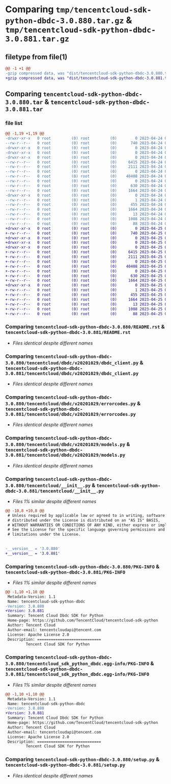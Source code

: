 # Comparing `tmp/tencentcloud-sdk-python-dbdc-3.0.880.tar.gz` & `tmp/tencentcloud-sdk-python-dbdc-3.0.881.tar.gz`

## filetype from file(1)

```diff
@@ -1 +1 @@
-gzip compressed data, was "dist/tencentcloud-sdk-python-dbdc-3.0.880.tar", last modified: Mon Apr 24 03:02:30 2023, max compression
+gzip compressed data, was "dist/tencentcloud-sdk-python-dbdc-3.0.881.tar", last modified: Tue Apr 25 00:35:24 2023, max compression
```

## Comparing `tencentcloud-sdk-python-dbdc-3.0.880.tar` & `tencentcloud-sdk-python-dbdc-3.0.881.tar`

### file list

```diff
@@ -1,19 +1,19 @@
-drwxr-xr-x   0 root         (0) root         (0)        0 2023-04-24 03:02:30.000000 tencentcloud-sdk-python-dbdc-3.0.880/
--rw-r--r--   0 root         (0) root         (0)      740 2023-04-24 03:02:30.000000 tencentcloud-sdk-python-dbdc-3.0.880/README.rst
-drwxr-xr-x   0 root         (0) root         (0)        0 2023-04-24 03:02:30.000000 tencentcloud-sdk-python-dbdc-3.0.880/tencentcloud/
-drwxr-xr-x   0 root         (0) root         (0)        0 2023-04-24 03:02:30.000000 tencentcloud-sdk-python-dbdc-3.0.880/tencentcloud/dbdc/
-drwxr-xr-x   0 root         (0) root         (0)        0 2023-04-24 03:02:30.000000 tencentcloud-sdk-python-dbdc-3.0.880/tencentcloud/dbdc/v20201029/
--rw-r--r--   0 root         (0) root         (0)     6415 2023-04-24 03:02:30.000000 tencentcloud-sdk-python-dbdc-3.0.880/tencentcloud/dbdc/v20201029/dbdc_client.py
--rw-r--r--   0 root         (0) root         (0)     2111 2023-04-24 03:02:30.000000 tencentcloud-sdk-python-dbdc-3.0.880/tencentcloud/dbdc/v20201029/errorcodes.py
--rw-r--r--   0 root         (0) root         (0)        0 2023-04-24 03:02:30.000000 tencentcloud-sdk-python-dbdc-3.0.880/tencentcloud/dbdc/v20201029/__init__.py
--rw-r--r--   0 root         (0) root         (0)    40408 2023-04-24 03:02:30.000000 tencentcloud-sdk-python-dbdc-3.0.880/tencentcloud/dbdc/v20201029/models.py
--rw-r--r--   0 root         (0) root         (0)        0 2023-04-24 03:02:30.000000 tencentcloud-sdk-python-dbdc-3.0.880/tencentcloud/dbdc/__init__.py
--rw-r--r--   0 root         (0) root         (0)      630 2023-04-24 03:02:30.000000 tencentcloud-sdk-python-dbdc-3.0.880/tencentcloud/__init__.py
--rw-r--r--   0 root         (0) root         (0)     1664 2023-04-24 03:02:30.000000 tencentcloud-sdk-python-dbdc-3.0.880/PKG-INFO
-drwxr-xr-x   0 root         (0) root         (0)        0 2023-04-24 03:02:30.000000 tencentcloud-sdk-python-dbdc-3.0.880/tencentcloud_sdk_python_dbdc.egg-info/
--rw-r--r--   0 root         (0) root         (0)        1 2023-04-24 03:02:30.000000 tencentcloud-sdk-python-dbdc-3.0.880/tencentcloud_sdk_python_dbdc.egg-info/dependency_links.txt
--rw-r--r--   0 root         (0) root         (0)      455 2023-04-24 03:02:30.000000 tencentcloud-sdk-python-dbdc-3.0.880/tencentcloud_sdk_python_dbdc.egg-info/SOURCES.txt
--rw-r--r--   0 root         (0) root         (0)     1664 2023-04-24 03:02:30.000000 tencentcloud-sdk-python-dbdc-3.0.880/tencentcloud_sdk_python_dbdc.egg-info/PKG-INFO
--rw-r--r--   0 root         (0) root         (0)       13 2023-04-24 03:02:30.000000 tencentcloud-sdk-python-dbdc-3.0.880/tencentcloud_sdk_python_dbdc.egg-info/top_level.txt
--rw-r--r--   0 root         (0) root         (0)     1008 2023-04-24 03:02:30.000000 tencentcloud-sdk-python-dbdc-3.0.880/setup.py
--rw-r--r--   0 root         (0) root         (0)       88 2023-04-24 03:02:30.000000 tencentcloud-sdk-python-dbdc-3.0.880/setup.cfg
+drwxr-xr-x   0 root         (0) root         (0)        0 2023-04-25 00:35:24.000000 tencentcloud-sdk-python-dbdc-3.0.881/
+-rw-r--r--   0 root         (0) root         (0)      740 2023-04-25 00:35:24.000000 tencentcloud-sdk-python-dbdc-3.0.881/README.rst
+drwxr-xr-x   0 root         (0) root         (0)        0 2023-04-25 00:35:24.000000 tencentcloud-sdk-python-dbdc-3.0.881/tencentcloud/
+drwxr-xr-x   0 root         (0) root         (0)        0 2023-04-25 00:35:24.000000 tencentcloud-sdk-python-dbdc-3.0.881/tencentcloud/dbdc/
+drwxr-xr-x   0 root         (0) root         (0)        0 2023-04-25 00:35:24.000000 tencentcloud-sdk-python-dbdc-3.0.881/tencentcloud/dbdc/v20201029/
+-rw-r--r--   0 root         (0) root         (0)     6415 2023-04-25 00:35:24.000000 tencentcloud-sdk-python-dbdc-3.0.881/tencentcloud/dbdc/v20201029/dbdc_client.py
+-rw-r--r--   0 root         (0) root         (0)     2111 2023-04-25 00:35:24.000000 tencentcloud-sdk-python-dbdc-3.0.881/tencentcloud/dbdc/v20201029/errorcodes.py
+-rw-r--r--   0 root         (0) root         (0)        0 2023-04-25 00:35:24.000000 tencentcloud-sdk-python-dbdc-3.0.881/tencentcloud/dbdc/v20201029/__init__.py
+-rw-r--r--   0 root         (0) root         (0)    40408 2023-04-25 00:35:24.000000 tencentcloud-sdk-python-dbdc-3.0.881/tencentcloud/dbdc/v20201029/models.py
+-rw-r--r--   0 root         (0) root         (0)        0 2023-04-25 00:35:24.000000 tencentcloud-sdk-python-dbdc-3.0.881/tencentcloud/dbdc/__init__.py
+-rw-r--r--   0 root         (0) root         (0)      630 2023-04-25 00:35:24.000000 tencentcloud-sdk-python-dbdc-3.0.881/tencentcloud/__init__.py
+-rw-r--r--   0 root         (0) root         (0)     1664 2023-04-25 00:35:24.000000 tencentcloud-sdk-python-dbdc-3.0.881/PKG-INFO
+drwxr-xr-x   0 root         (0) root         (0)        0 2023-04-25 00:35:24.000000 tencentcloud-sdk-python-dbdc-3.0.881/tencentcloud_sdk_python_dbdc.egg-info/
+-rw-r--r--   0 root         (0) root         (0)        1 2023-04-25 00:35:24.000000 tencentcloud-sdk-python-dbdc-3.0.881/tencentcloud_sdk_python_dbdc.egg-info/dependency_links.txt
+-rw-r--r--   0 root         (0) root         (0)      455 2023-04-25 00:35:24.000000 tencentcloud-sdk-python-dbdc-3.0.881/tencentcloud_sdk_python_dbdc.egg-info/SOURCES.txt
+-rw-r--r--   0 root         (0) root         (0)     1664 2023-04-25 00:35:24.000000 tencentcloud-sdk-python-dbdc-3.0.881/tencentcloud_sdk_python_dbdc.egg-info/PKG-INFO
+-rw-r--r--   0 root         (0) root         (0)       13 2023-04-25 00:35:24.000000 tencentcloud-sdk-python-dbdc-3.0.881/tencentcloud_sdk_python_dbdc.egg-info/top_level.txt
+-rw-r--r--   0 root         (0) root         (0)     1008 2023-04-25 00:35:24.000000 tencentcloud-sdk-python-dbdc-3.0.881/setup.py
+-rw-r--r--   0 root         (0) root         (0)       88 2023-04-25 00:35:24.000000 tencentcloud-sdk-python-dbdc-3.0.881/setup.cfg
```

### Comparing `tencentcloud-sdk-python-dbdc-3.0.880/README.rst` & `tencentcloud-sdk-python-dbdc-3.0.881/README.rst`

 * *Files identical despite different names*

### Comparing `tencentcloud-sdk-python-dbdc-3.0.880/tencentcloud/dbdc/v20201029/dbdc_client.py` & `tencentcloud-sdk-python-dbdc-3.0.881/tencentcloud/dbdc/v20201029/dbdc_client.py`

 * *Files identical despite different names*

### Comparing `tencentcloud-sdk-python-dbdc-3.0.880/tencentcloud/dbdc/v20201029/errorcodes.py` & `tencentcloud-sdk-python-dbdc-3.0.881/tencentcloud/dbdc/v20201029/errorcodes.py`

 * *Files identical despite different names*

### Comparing `tencentcloud-sdk-python-dbdc-3.0.880/tencentcloud/dbdc/v20201029/models.py` & `tencentcloud-sdk-python-dbdc-3.0.881/tencentcloud/dbdc/v20201029/models.py`

 * *Files identical despite different names*

### Comparing `tencentcloud-sdk-python-dbdc-3.0.880/tencentcloud/__init__.py` & `tencentcloud-sdk-python-dbdc-3.0.881/tencentcloud/__init__.py`

 * *Files 1% similar despite different names*

```diff
@@ -10,8 +10,8 @@
 # Unless required by applicable law or agreed to in writing, software
 # distributed under the License is distributed on an "AS IS" BASIS,
 # WITHOUT WARRANTIES OR CONDITIONS OF ANY KIND, either express or implied.
 # See the License for the specific language governing permissions and
 # limitations under the License.
 
 
-__version__ = '3.0.880'
+__version__ = '3.0.881'
```

### Comparing `tencentcloud-sdk-python-dbdc-3.0.880/PKG-INFO` & `tencentcloud-sdk-python-dbdc-3.0.881/PKG-INFO`

 * *Files 1% similar despite different names*

```diff
@@ -1,10 +1,10 @@
 Metadata-Version: 1.1
 Name: tencentcloud-sdk-python-dbdc
-Version: 3.0.880
+Version: 3.0.881
 Summary: Tencent Cloud Dbdc SDK for Python
 Home-page: https://github.com/TencentCloud/tencentcloud-sdk-python
 Author: Tencent Cloud
 Author-email: tencentcloudapi@tencent.com
 License: Apache License 2.0
 Description: ============================
         Tencent Cloud SDK for Python
```

### Comparing `tencentcloud-sdk-python-dbdc-3.0.880/tencentcloud_sdk_python_dbdc.egg-info/PKG-INFO` & `tencentcloud-sdk-python-dbdc-3.0.881/tencentcloud_sdk_python_dbdc.egg-info/PKG-INFO`

 * *Files 1% similar despite different names*

```diff
@@ -1,10 +1,10 @@
 Metadata-Version: 1.1
 Name: tencentcloud-sdk-python-dbdc
-Version: 3.0.880
+Version: 3.0.881
 Summary: Tencent Cloud Dbdc SDK for Python
 Home-page: https://github.com/TencentCloud/tencentcloud-sdk-python
 Author: Tencent Cloud
 Author-email: tencentcloudapi@tencent.com
 License: Apache License 2.0
 Description: ============================
         Tencent Cloud SDK for Python
```

### Comparing `tencentcloud-sdk-python-dbdc-3.0.880/setup.py` & `tencentcloud-sdk-python-dbdc-3.0.881/setup.py`

 * *Files identical despite different names*

